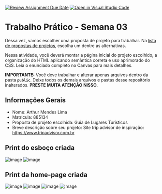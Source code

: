 [![Review Assignment Due Date](https://classroom.github.com/assets/deadline-readme-button-22041afd0340ce965d47ae6ef1cefeee28c7c493a6346c4f15d667ab976d596c.svg)](https://classroom.github.com/a/008-9EE0)
[![Open in Visual Studio Code](https://classroom.github.com/assets/open-in-vscode-2e0aaae1b6195c2367325f4f02e2d04e9abb55f0b24a779b69b11b9e10269abc.svg)](https://classroom.github.com/online_ide?assignment_repo_id=18655391&assignment_repo_type=AssignmentRepo)
# Trabalho Prático - Semana 03

Dessa vez, vamos escolher uma proposta de projeto para trabalhar. Na [lista de propostas de projetos](propostas-projetos.md), escolha um dentre as alternativas.

Nessa atividade, você deverá montar a página inicial do projeto escolhido, a organização do HTML aplicando semântica correta e uso aprimorado do CSS. Leia o enunciado completo no Canvas para mais detalhes.

**IMPORTANTE:** Você deve trabalhar e alterar apenas arquivos dentro da pasta **`public`**. Deixe todos os demais arquivos e pastas desse repositório inalterados. **PRESTE MUITA ATENÇÃO NISSO.**

## Informações Gerais

- Nome: Arthur Mendes Lima
- Matricula: 885134
- Proposta de projeto escolhida: Guia de Lugares Turísticos
- Breve descrição sobre seu projeto: Site trip advisor de inspiração: https://www.tripadvisor.com.br


## Print do esboço criada

![image](https://github.com/user-attachments/assets/7eae233c-cb65-4e20-9422-6774186cb39b)
![image](https://github.com/user-attachments/assets/9a2493ca-24ec-4909-9735-18db62e7333b)



## Print da home-page criada

![image](https://github.com/user-attachments/assets/4ff47f76-1d2b-4b2f-b023-99a6b2a522e7)
![image](https://github.com/user-attachments/assets/45355d3e-62c6-4750-bcf2-1b437c838b44)
![image](https://github.com/user-attachments/assets/a767b43e-35f1-413a-ba19-68b3bd86b2ba)
![image](https://github.com/user-attachments/assets/13e10b97-b429-4785-9b48-f2604c2c5d7e)

